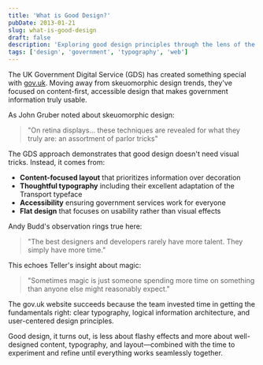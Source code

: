 ```yaml
---
title: 'What is Good Design?'
pubDate: 2013-01-21
slug: what-is-good-design
draft: false
description: 'Exploring good design principles through the lens of the UK Government Digital Service website'
tags: ['design', 'government', 'typography', 'web']
---
```


The UK Government Digital Service (GDS) has created something special with [gov.uk](https://www.gov.uk/). Moving away from skeuomorphic design trends, they've focused on content-first, accessible design that makes government information truly usable.

As John Gruber noted about skeuomorphic design:

> "On retina displays... these techniques are revealed for what they truly are: an assortment of parlor tricks"

The GDS approach demonstrates that good design doesn't need visual tricks. Instead, it comes from:

- **Content-focused layout** that prioritizes information over decoration
- **Thoughtful typography** including their excellent adaptation of the Transport typeface
- **Accessibility** ensuring government services work for everyone
- **Flat design** that focuses on usability rather than visual effects

Andy Budd's observation rings true here:

> "The best designers and developers rarely have more talent. They simply have more time."

This echoes Teller's insight about magic:

> "Sometimes magic is just someone spending more time on something than anyone else might reasonably expect."

The gov.uk website succeeds because the team invested time in getting the fundamentals right: clear typography, logical information architecture, and user-centered design principles.

Good design, it turns out, is less about flashy effects and more about well-designed content, typography, and layout—combined with the time to experiment and refine until everything works seamlessly together.